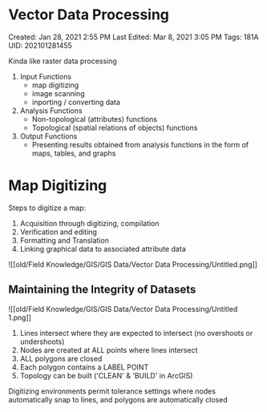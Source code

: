 # Vector Data Processing

Created: Jan 28, 2021 2:55 PM
Last Edited: Mar 8, 2021 3:05 PM
Tags: 181A
UID: 202101281455

Kinda like raster data processing

1. Input Functions
    - map digitizing
    - image scanning
    - inporting / converting data
2. Analysis Functions
    - Non-topological (attributes) functions
    - Topological (spatial relations of objects) functions
3. Output Functions
    - Presenting results obtained from analysis functions in the form of maps, tables, and graphs

# Map Digitizing

Steps to digitize a map:

1. Acquisition through digitizing, compilation
2. Verification and editing
3. Formatting and Translation
4. Linking graphical data to associated attribute data

![[old/Field Knowledge/GIS/GIS Data/Vector Data Processing/Untitled.png]]

## Maintaining the Integrity of Datasets

![[old/Field Knowledge/GIS/GIS Data/Vector Data Processing/Untitled 1.png]]

1. Lines intersect where they are expected to intersect (no overshoots or undershoots)
2. Nodes are created at ALL points where lines intersect
3. ALL polygons are closed
4. Each polygon contains a LABEL POINT
5. Topology can be built ('CLEAN' & 'BUILD' in ArcGIS)

Digitizing environments permit tolerance settings where nodes automatically snap to lines, and polygons are automatically closed